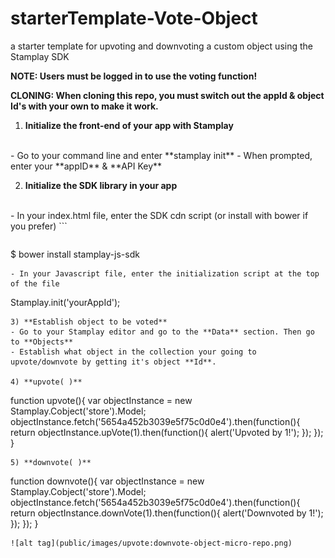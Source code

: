 # starterTemplate-Vote-Object
a starter template for upvoting and downvoting a custom object using the Stamplay SDK

**NOTE: Users must be logged in to use the voting function!**

**CLONING: When cloning this repo, you must switch out the appId & object Id's with your own to make it work.**

 1) **Initialize the front-end of your app with Stamplay**
 <br>
- Go to your command line and enter **stamplay init**
- When prompted, enter your **appID** & **API Key**

2) **Initialize the SDK library in your app**
<br>
- In your index.html file, enter the SDK cdn script (or install with bower if you prefer)
```
<script src="//drrjhlchpvi7e.cloudfront.net/libs/stamplay-js-sdk/1.3.1/stamplay.min.js"></script>

```
```
$ bower install stamplay-js-sdk
```
- In your Javascript file, enter the initialization script at the top of the file
```
Stamplay.init('yourAppId');
```
3) **Establish object to be voted**
- Go to your Stamplay editor and go to the **Data** section. Then go to **Objects**
- Establish what object in the collection your going to upvote/downvote by getting it's object **Id**.

4) **upvote( )**
```
function upvote(){
	var objectInstance = new Stamplay.Cobject('store').Model;
	objectInstance.fetch('5654a452b3039e5f75c0d0e4').then(function(){
    	return objectInstance.upVote(1).then(function(){
    		alert('Upvoted by 1!');
    	});
    });
}
```
5) **downvote( )**
```
function downvote(){
	var objectInstance = new Stamplay.Cobject('store').Model;
	objectInstance.fetch('5654a452b3039e5f75c0d0e4').then(function(){
    	return objectInstance.downVote(1).then(function(){
    		alert('Downvoted by 1!');
    	});
    });
}
```
![alt tag](public/images/upvote:downvote-object-micro-repo.png)
